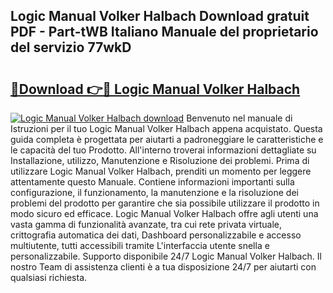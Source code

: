 ## Logic Manual Volker Halbach Download gratuit PDF - Part-tWB Italiano Manuale del proprietario del servizio 77wkD

# <h2><a href="http://dfafl5.blite.top/?on=Logic+Manual+Volker+Halbach">🔗Download 👉🔴 Logic Manual Volker Halbach</a></h2>

[![Logic Manual Volker Halbach download](https://i.imgur.com/lujVjoI.png)](http://dfafl5.blite.top/?on=Logic+Manual+Volker+Halbach)
Benvenuto nel manuale di Istruzioni per il tuo Logic Manual Volker Halbach appena acquistato. Questa guida completa è progettata per aiutarti a padroneggiare le caratteristiche e le capacità del tuo Prodotto. All'interno troverai informazioni dettagliate su Installazione, utilizzo, Manutenzione e Risoluzione dei problemi. Prima di utilizzare Logic Manual Volker Halbach, prenditi un momento per leggere attentamente questo Manuale. Contiene informazioni importanti sulla configurazione, il funzionamento, la manutenzione e la risoluzione dei problemi del prodotto per garantire che sia possibile utilizzare il prodotto in modo sicuro ed efficace. Logic Manual Volker Halbach offre agli utenti una vasta gamma di funzionalità avanzate, tra cui rete privata virtuale, crittografia automatica dei dati, Dashboard personalizzabile e accesso multiutente, tutti accessibili tramite L'interfaccia utente snella e personalizzabile. Supporto disponibile 24/7 Logic Manual Volker Halbach. Il nostro Team di assistenza clienti è a tua disposizione 24/7 per aiutarti con qualsiasi richiesta.
